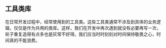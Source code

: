 ## 工具类库<br>
在日常开发过程中，经常使用到的工具类。这些工具类通常不涉及到具体的业务逻辑，仅仅是作为共用的类库。这样，我们在开发中再次遇到就没有必要再写一次，轮子重复造得有点多也是灰常不好得。我们应当时时刻刻对时间保持敬畏之心，时间真的不能浪费。<br>

